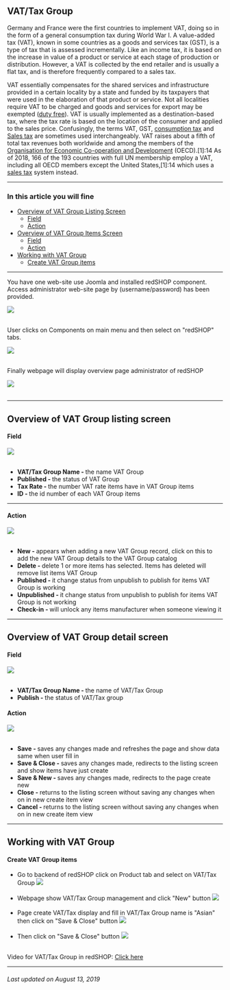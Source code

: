 ## VAT/Tax Group
Germany and France were the first countries to implement VAT, doing so in the form of a general consumption tax during World War I. A  value-added tax (VAT), known in some countries as a goods and services tax (GST), is a type of tax that is assessed incrementally. Like an income tax, it is based on the increase in value of a product or service at each stage of production or distribution. However, a VAT is collected by the end retailer and is usually a flat tax, and is therefore frequently compared to a sales tax.

VAT essentially compensates for the shared services and infrastructure provided in a certain locality by a state and funded by its taxpayers that were used in the elaboration of that product or service. Not all localities require VAT to be charged and goods and services for export may be exempted (<a href="https://en.wikipedia.org/wiki/Duty_free">duty free</a>). VAT is usually implemented as a destination-based tax, where the tax rate is based on the location of the consumer and applied to the sales price. Confusingly, the terms VAT, GST, <a href="https://en.wikipedia.org/wiki/Consumption_tax">consumption tax</a> and <a href="https://en.wikipedia.org/wiki/Sales_tax">Sales tax</a> are sometimes used interchangeably. VAT raises about a fifth of total tax revenues both worldwide and among the members of the <a href="https://en.wikipedia.org/wiki/Organisation_for_Economic_Co-operation_and_Development">Organisation for Economic Co-operation and Development</a> (OECD).[1]:14 As of 2018, 166 of the 193 countries with full UN membership employ a VAT, including all OECD members except the United States,[1]:14 which uses a <a href="https://en.wikipedia.org/wiki/Sales_tax">sales tax</a> system instead.

<hr>

### In this article you will fine

<ul>
<li><a href="#overview-1">Overview of VAT Group Listing Screen</a>
    <ul>
    <li><a href="#field-1">Field</a>
    <li><a href="#action-1">Action</a>
    </ul>
<li><a href="#overview-2">Overview of VAT Group Items Screen</a>
    <ul>
    <li><a href="#field-2">Field</a>
    <li><a href="#action-2">Action</a>
    </ul>
    
<li><a href="#working">Working with VAT Group</a>
    <ul>
    <li><a href="#create">Create VAT Group items</a>
    </ul>
</ul>

<hr>

You have one web-site use Joomla and installed redSHOP component. Access administrator web-site page by (username/password) has been provided.

<img src="./manual/en-US/chapters/vat/img/administrator.png" class="example"/><br><br>

User clicks on Components on main menu and then select on "redSHOP" tabs.

<img src="./manual/en-US/chapters/vat/img/img1.png" class="example"/><br><br>

Finally webpage will display overview page administrator of redSHOP 

<img src="./manual/en-US/chapters/vat/img/img2.png" class="example"/><br><br>

<hr>

<!-- Overview of VAT Group listing screen -->
<h2 id="overview-1">Overview of VAT Group listing screen</h2>

<h4 id="field-1">Field</h4>

<img src="./manual/en-US/chapters/vat/img/img3.png" class="example"/><br><br>

<ul>
<li><b>VAT/Tax Group Name - </b>the name VAT Group 

<li><b>Published - </b>the status of VAT Group 

<li><b>Tax Rate - </b>the number VAT rate items have in VAT Group items

<li><b>ID - </b>the id number of each VAT Group items
</ul>

<hr>

<h4 id="action-1">Action</h4>

<img src="./manual/en-US/chapters/vat/img/img4.png" class="example"/><br><br>

<ul>
<li><b>New - </b>appears when adding a new VAT Group record, click on this to add the new VAT Group details to the VAT Group catalog 

<li><b>Delete - </b>delete 1 or more items has selected. Items has deleted will remove list items VAT Group

<li><b>Published - </b>it change status from unpublish to publish for items VAT Group is working 

<li><b>Unpublished - </b>it change status from unpublish to publish for items VAT Group is not working 

<li><b>Check-in - </b>will unlock any items manufacturer when someone viewing it 
</ul>

<hr>

<!-- Overview of VAT Group detail screen -->
<h2 id="overview-2">Overview of VAT Group detail screen</h2>

<h4 id="field-2">Field</h4>

<img src="./manual/en-US/chapters/vat/img/img5.png" class="example"/><br><br>

<ul>
<li><b>VAT/Tax Group Name - </b>the name of VAT/Tax Group 

<li><b>Publish - </b>the status of VAT/Tax group 
</ul>

<h4>

<h4 id="action-2">Action</h4>

<img src="./manual/en-US/chapters/vat/img/img6.png" class="example"/><br><br>

<ul>
<li><b>Save - </b>saves any changes made and refreshes the page and show data same when user fill in 

<li><b>Save & Close - </b>saves any changes made, redirects to the listing screen and show items have just create 

<li><b>Save & New - </b>saves any changes made, redirects to the page create new

<li><b>Close - </b>returns to the listing screen without saving any changes when on in new create item view 

<li><b>Cancel - </b>returns to the listing screen without saving any changes when on in new create item view 
</ul>

<hr>

<!-- Working with VAT Group -->
<h2 id="working">Working with VAT Group</h2>

<h4 id="create">Create VAT Group items</h4>

<ul>
<li>Go to backend of redSHOP click on Product tab and select on VAT/Tax Group   
<img src="./manual/en-US/chapters/vat/img/img7.png" class="example"/><br><br>

<li>Webpage show VAT/Tax Group management and click "New" button 
<img src="./manual/en-US/chapters/vat/img/img8.png" class="example"/><br><br>

<li>Page create VAT/Tax display and fill in VAT/Tax Group name is "Asian" then click on "Save & Close" button
<img src="./manual/en-US/chapters/vat/img/img9.png" class="example"/><br><br>

<li>Then click on "Save & Close" button 
<img src="./manual/en-US/chapters/vat/img/img10.png" class="example"/><br><br>
</ul>

Video for VAT/Tax Group in redSHOP: <a href="https://redshop.fleeq.io/l/kr9w4yj1zl-p23w9rwlvm">Click here</a>

<hr>

<h6>Last updated on August 13, 2019</h6>